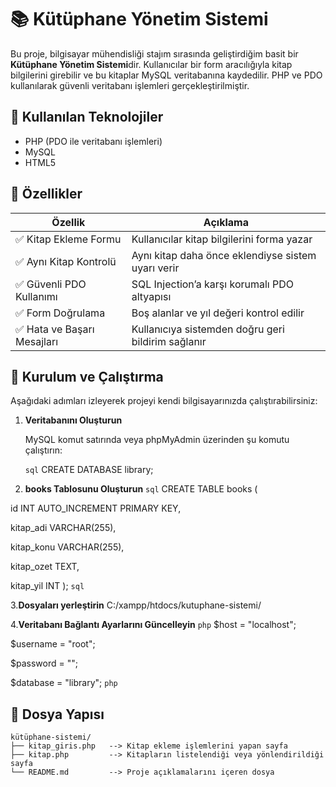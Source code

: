 # 📚 Kütüphane Yönetim Sistemi

Bu proje, bilgisayar mühendisliği stajım sırasında geliştirdiğim basit bir **Kütüphane Yönetim Sistemi**dir. Kullanıcılar bir form aracılığıyla kitap bilgilerini girebilir ve bu kitaplar MySQL veritabanına kaydedilir. PHP ve PDO kullanılarak güvenli veritabanı işlemleri gerçekleştirilmiştir.

## 🔧 Kullanılan Teknolojiler

- PHP (PDO ile veritabanı işlemleri)
- MySQL
- HTML5

## 🚀 Özellikler

| Özellik                    | Açıklama                                                              |
|----------------------------|-----------------------------------------------------------------------|
| ✅ Kitap Ekleme Formu      | Kullanıcılar kitap bilgilerini forma yazar                            |
| ✅ Aynı Kitap Kontrolü     | Aynı kitap daha önce eklendiyse sistem uyarı verir                    |
| ✅ Güvenli PDO Kullanımı   | SQL Injection’a karşı korumalı PDO altyapısı                          |
| ✅ Form Doğrulama          | Boş alanlar ve yıl değeri kontrol edilir                              |
| ✅ Hata ve Başarı Mesajları| Kullanıcıya sistemden doğru geri bildirim sağlanır                    |

## 🔧 Kurulum ve Çalıştırma

Aşağıdaki adımları izleyerek projeyi kendi bilgisayarınızda çalıştırabilirsiniz:

1. **Veritabanını Oluşturun**

   MySQL komut satırında veya phpMyAdmin üzerinden şu komutu çalıştırın:

   ```sql```
   CREATE DATABASE library;

2. **books Tablosunu Oluşturun**
   ```sql```
   CREATE TABLE books (
   
  id INT AUTO_INCREMENT PRIMARY KEY,
  
  kitap_adi VARCHAR(255),
  
  kitap_konu VARCHAR(255),
  
  kitap_ozet TEXT,
  
  kitap_yil INT
);
  ```sql```

3.**Dosyaları yerleştirin**
  C:/xampp/htdocs/kutuphane-sistemi/

4.**Veritabanı Bağlantı Ayarlarını Güncelleyin**
  ```php```
$host = "localhost";

$username = "root";

$password = "";

$database = "library";
  ```php```
  

## 📁 Dosya Yapısı

```text
kütüphane-sistemi/
├── kitap_giris.php   --> Kitap ekleme işlemlerini yapan sayfa
├── kitap.php         --> Kitapların listelendiği veya yönlendirildiği sayfa
└── README.md         --> Proje açıklamalarını içeren dosya


